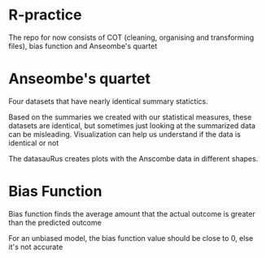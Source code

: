 # R-practice
The repo for now consists of COT (cleaning, organising and transforming files), bias function and Anseombe's quartet 

# Anseombe's quartet
Four datasets that have nearly identical summary statictics.

Based on the summaries we created with our statistical measures, these datasets are identical, but sometimes just looking at the summarized data can be misleading. Visualization can help us understand if the data is identical or not

The datasauRus creates plots with the Anscombe data in different shapes. 


# Bias Function 
Bias function finds the average amount that the actual outcome is greater than the predicted outcome

For an unbiased model, the bias function value should be close to 0, else it's not accurate
